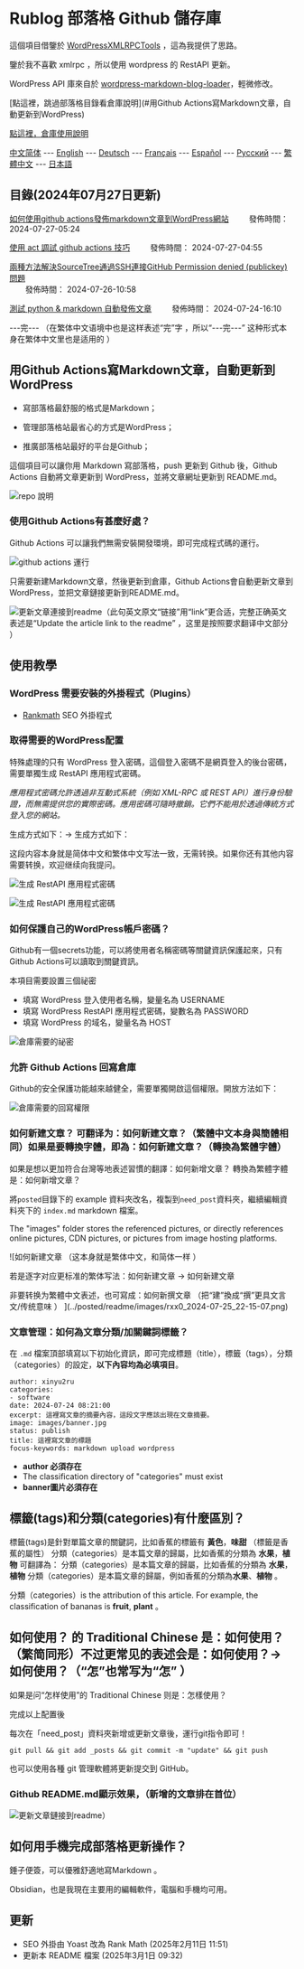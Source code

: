 # Rublog 部落格 Github 儲存庫

這個項目借鑒於 [WordPressXMLRPCTools](https://github.com/zhaoolee/WordPressXMLRPCTools) ，這為我提供了思路。

鑒於我不喜歡 xmlrpc ，所以使用 wordpress 的 RestAPI 更新。

WordPress API 庫來自於 [wordpress-markdown-blog-loader](https://github.com/binxio/wordpress-markdown-blog-loader)，輕微修改。

[點這裡，跳過部落格目錄看倉庫說明](#用Github Actions寫Markdown文章，自動更新到WordPress)

[點這裡，倉庫使用說明](#使用教學)

[中文简体](../README.md) --- [English](README_EN.md) --- [Deutsch](README_DE.md) --- [Français](README_FR.md) --- [Español](README_ES.md) --- [Русский](README_RU.md) --- [繁體中文](README_ZH-CHT.md) --- [日本語](README_JP.md)

## 目錄(2024年07月27日更新)

[如何使用github actions發佈markdown文章到WordPress網站](https://www.rxx0.com/?p=4150)&emsp; &emsp; 發佈時間： 2024-07-27-05:24

[使用 act 調試 github actions 技巧](https://www.rxx0.com/software/diao-shi-github-actions-de-4-chong-gong-ju.html) &emsp;&emsp; 發佈時間： 2024-07-27-04:55 

[兩種方法解決SourceTree通過SSH連接GitHub Permission denied (publickey)問題](https://www.rxx0.com/software/liang-chong-fang-fa-jie-jue-sourcetree-tong-guo-ssh-lian-jie-github-permission-denied-publickey-wen-ti.html)  
&emsp;&emsp;發佈時間： 2024-07-26-10:58 

[測試 python & markdown 自動發佈文章](https://www.rxx0.com/software/test-python-and-markdown-to-automatically-publish-articles.html)&emsp; &emsp; 發佈時間： 2024-07-24-16:10

---完---  （在繁体中文语境中也是这样表述“完”字 ，所以“---完---” 这种形式本身在繁体中文里也是适用的  ）  

## 用Github Actions寫Markdown文章，自動更新到WordPress

- 寫部落格最舒服的格式是Markdown；

- 管理部落格站最省心的方式是WordPress；

- 推廣部落格站最好的平台是Github；

這個項目可以讓你用 Markdown 寫部落格，push 更新到 Github 後，Github Actions 自動將文章更新到 WordPress，並將文章網址更新到 README.md。

![repo 說明](../posted/readme/images/rxx0_2024-07-25_21-55-47.png)

### 使用Github Actions有甚麼好處？

Github Actions 可以讓我們無需安裝開發環境，即可完成程式碼的運行。

![github actions 運行](../posted/readme/images/rxx0_2024-07-25_22-06-46.png)

只需要新建Markdown文章，然後更新到倉庫，Github Actions會自動更新文章到WordPress，並把文章鏈接更新到README.md。  

![更新文章連接到readme（此句英文原文“链接”用“link”更合适，完整正确英文表述是“Update the article link to the readme”  ，这里是按照要求翻译中文部分 ）  ](../posted/readme/images/rxx0_2024-07-25_22-09-41.png)

## 使用教學

### WordPress 需要安裝的外掛程式（Plugins）

- [Rankmath](https://rankmath.com/wordpress/plugin/seo-suite) SEO 外掛程式

### 取得需要的WordPress配置

特殊處理的只有 WordPress 登入密碼，這個登入密碼不是網頁登入的後台密碼，需要單獨生成 RestAPI 應用程式密碼。

_應用程式密碼允許透過非互動式系統（例如 XML-RPC 或 REST API）進行身份驗證，而無需提供您的實際密碼。應用密碼可隨時撤銷。它們不能用於透過傳統方式登入您的網站。_

生成方式如下：→ 生成方式如下：

这段内容本身就是简体中文和繁体中文写法一致，无需转换。如果你还有其他内容需要转换，欢迎继续向我提问。  

![生成 RestAPI 應用程式密碼](../posted/readme/images/rxx0_2025-03-01_09-03-37.png)

![生成 RestAPI 應用程式密碼](../posted/readme/images/rxx0_2025-03-01_10-36-02.png)

### 如何保護自己的WordPress帳戶密碼？

Github有一個secrets功能，可以將使用者名稱密碼等關鍵資訊保護起來，只有Github Actions可以讀取到關鍵資訊。

本項目需要設置三個祕密

- 填寫 WordPress 登入使用者名稱，變量名為 USERNAME
- 填寫 WordPress RestAPI 應用程式密碼，變數名為 PASSWORD
- 填寫 WordPress 的域名，變量名為 HOST

![倉庫需要的祕密](../posted/readme/images/rxx0_2024-07-27_11-07-35.png)

### 允許 Github Actions 回寫倉庫

Github的安全保護功能越來越健全，需要單獨開啟這個權限。開放方法如下：

![倉庫需要的回寫權限](../posted/readme/images/rxx0_2024-07-27_11-45-46.png)

### 如何新建文章？ 可翻译为：如何新建文章？（繁體中文本身與簡體相同）如果是要轉換字體，即為：如何新建文章？（轉換為繁體字體）

如果是想以更加符合台灣等地表述習慣的翻譯：如何新增文章？  轉換為繁體字體是：如何新增文章？  

將`posted`目錄下的 example 資料夾改名，複製到`need_post`資料夾，繼續編輯資料夾下的 `index.md` markdown 檔案。

The "images" folder stores the referenced pictures, or directly references online pictures, CDN pictures, or pictures from image hosting platforms. 

![如何新建文章 （这本身就是繁体中文，和简体一样 ）

若是逐字对应更标准的繁体写法：如何新建文章 → 如何新建文章 

非要转换为繁體中文表述，也可寫成：如何新撰文章  （把“建”換成“撰”更具文言文/传统意味  ）  ](../posted/readme/images/rxx0_2024-07-25_22-15-07.png)

### 文章管理：如何為文章分類/加關鍵詞標籤？

在 `.md` 檔案頂部填寫以下初始化資訊，即可完成標題（title），標籤（tags），分類（categories）的設定，**以下內容均為必填項目**。

```tag and category
author: xinyu2ru
categories:
- software
date: 2024-07-24 08:21:00
excerpt: 這裡寫文章的摘要內容，這段文字應該出現在文章摘要。
image: images/banner.jpg
status: publish
title: 這裡寫文章的標題
focus-keywords: markdown upload wordpress
```

- **author 必須存在**
- The classification directory of "categories" must exist
- **banner圖片必須存在**

## 標籤(tags)和分類(categories)有什麼區別？

標籤(tags)是針對單篇文章的關鍵詞，比如香蕉的標籤有 **黃色**，**味甜** （標籤是香蕉的屬性）
分類（categories）是本篇文章的歸屬，比如香蕉的分類為 **水果**，**植物** 可翻譯為：
分類（categories）是本篇文章的歸屬，比如香蕉的分類為 **水果**，**植物**
分類（categories）是本篇文章的歸屬，例如香蕉的分類為**水果**、**植物** 。

分類（categories）is the attribution of this article. For example, the classification of bananas is **fruit**, **plant** 。  

## 如何使用？  的 Traditional Chinese 是：如何使用？（繁简同形）不过更常见的表述会是：如何使用？→ 如何使用？（“怎”也常写为“怎” ）  

如果是问“怎样使用”的 Traditional Chinese 则是：怎樣使用？  

完成以上配置後

每次在「need_post」資料夾新增或更新文章後，運行git指令即可！

```git
git pull && git add _posts && git commit -m "update" && git push
```

也可以使用各種 git 管理軟體將更新提交到 GitHub。

### Github README.md顯示效果，（新增的文章排在首位）

![更新文章鏈接到readme）  ](../posted/readme/images/rxx0_2024-07-25_22-09-41.png)

## 如何用手機完成部落格更新操作？

錘子便簽，可以優雅舒適地寫Markdown 。

Obsidian，也是我現在主要用的編輯軟件，電腦和手機均可用。

## 更新

- SEO 外掛由 Yoast 改為 Rank Math (2025年2月11日 11:51)
- 更新本 README 檔案 (2025年3月1日 09:32)
